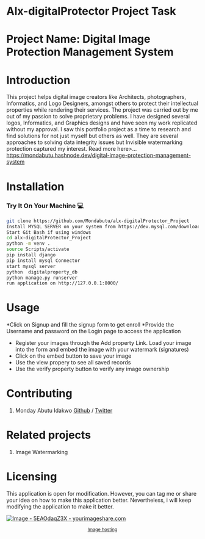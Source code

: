 # Alx-digitalProtector Project Task

# Project Name: Digital Image Protection Management System

# Introduction
This project helps digital image creators like Architects, photographers, Informatics, and Logo Designers, amongst others to protect their intellectual properties while rendering their services.
The project was carried out by me out of my passion to solve proprietary problems. I have designed several logos, Informatics, and Graphics designs and have seen my work replicated without my approval.
I saw this portfolio project as a time to research and find solutions for not just myself but others as well.
They are several approaches to solving data integrity issues but Invisible watermarking protection captured my interest.
Read more here>...  https://mondabutu.hashnode.dev/digital-image-protection-management-system


# Installation
### Try It On Your Machine :computer:

```bash
git clone https://github.com/Mondabutu/alx-digitalProtector_Project
Install MYSQL SERVER on your system from https://dev.mysql.com/downloads/mysql/
Start Git Bash if using windows
cd alx-digitalProtector_Project
python -m venv .
source Scripts/activate
pip install django
pip install mysql Connector
start mysql server
python  digitalproperty_db
python manage.py runserver
run application on http://127.0.0.1:8000/
```

# Usage
*Click on Signup and fill the signup form to get enroll
*Provide the Username and password on the Login page to access the application
* Register your images through the Add property Link. Load your image into the form and embed the image with your watermark (signatures)
* Click on the embed button to save your image
* Use the view propery to see all saved records
* Use the verify property button to verify any image ownership

# Contributing
1. Monday Abutu Idakwo [Github](https://github.com/mondabutu) / [Twitter](https://mondabutu.com/twitter)

# Related projects
1. Image Watermarking

# Licensing
This application is open for modification. However, you can tag me or share your idea on how to make this application better. Nevertheless, i will keep modifying the application to make it better.


<a href="https://yourimageshare.com/ib/5EAOdaqZ3X"><img src="https://yourimageshare.com/ib/5EAOdaqZ3X.webp" title="Image - 5EAOdaqZ3X - yourimageshare.com" alt="Image - 5EAOdaqZ3X - yourimageshare.com"></a><center><a target="_blank" href="https://yourimageshare.com"><small>Image hosting</small></a></center>